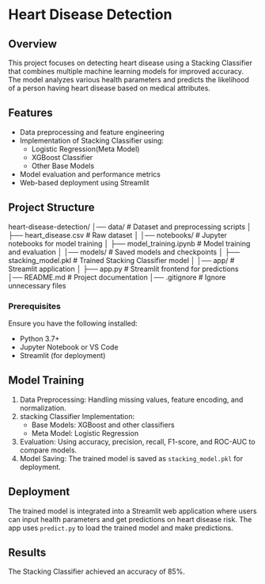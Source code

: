 # Heart Disease Detection

## Overview
This project focuses on detecting heart disease using a Stacking Classifier that combines multiple machine learning models for improved accuracy. The model analyzes various health parameters and predicts the likelihood of a person having heart disease based on medical attributes.

## Features
- Data preprocessing and feature engineering
- Implementation of Stacking Classifier using:
  - Logistic Regression(Meta Model)
  - XGBoost Classifier
  - Other Base Models
- Model evaluation and performance metrics
- Web-based deployment using Streamlit 

## Project Structure
heart-disease-detection/
│── data/                     # Dataset and preprocessing scripts
│   ├── heart_disease.csv     # Raw dataset
│
│── notebooks/                # Jupyter notebooks for model training
│   ├── model_training.ipynb  # Model training and evaluation
│
│── models/                   # Saved models and checkpoints
│   ├── stacking_model.pkl    # Trained Stacking Classifier model
│
│── app/                      # Streamlit application
│   ├── app.py                # Streamlit frontend for predictions        
│── README.md                 # Project documentation
│── .gitignore                # Ignore unnecessary files

### Prerequisites
Ensure you have the following installed:
- Python 3.7+
- Jupyter Notebook or VS Code
- Streamlit (for deployment)

## Model Training
1. Data Preprocessing: Handling missing values, feature encoding, and normalization.
2. stacking Classifier Implementation:
   - Base Models: XGBoost and other classifiers
   - Meta Model: Logistic Regression
3. Evaluation: Using accuracy, precision, recall, F1-score, and ROC-AUC to compare models.
4. Model Saving: The trained model is saved as `stacking_model.pkl` for deployment.

## Deployment
The trained model is integrated into a Streamlit web application where users can input health parameters and get predictions on heart disease risk. The app uses `predict.py` to load the trained model and make predictions.

## Results
The Stacking Classifier achieved an accuracy of 85%.

